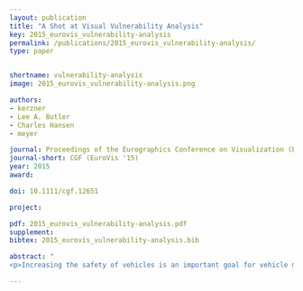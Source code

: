 ```yaml
---
layout: publication
title: "A Shot at Visual Vulnerability Analysis"
key: 2015_eurovis_vulnerability-analysis
permalink: /publications/2015_eurovis_vulnerability-analysis/
type: paper


shortname: vulnerability-analysis
image: 2015_eurovis_vulnerability-analysis.png

authors:
- kerzner
- Lee A. Butler
- Charles Hansen
- meyer

journal: Proceedings of the Eurographics Conference on Visualization (EuroVis ’15)
journal-short: CGF (EuroVis '15)
year: 2015
award:

doi: 10.1111/cgf.12651

project:

pdf: 2015_eurovis_vulnerability-analysis.pdf
supplement:
bibtex: 2015_eurovis_vulnerability-analysis.bib

abstract: "
<p>Increasing the safety of vehicles is an important goal for vehicle manufacturers. These manufacturers often turn to simulations to understand how to improve a vehicle's design as real-world safety tests are expensive and time consuming. Understanding the results of these simulations, however, is challenging due to the complexity of the data, which often includes both spatial and nonspatial data types. In this design study we collaborated with analysts who are trying to understand the vulnerability of military vehicles. From this design study we contribute a problem characterization, data abstraction, and task analysis for vehicle vulnerability analysis, as well as a validated and deployed tool called Shotviewer. Shotviewer links 3D spatial views with abstract 2D views to support a broad range of analysis needs. Furthermore, reflection on our design study process elucidates a strategy of view-design parallelism for creating multiview visualizations, as well as four recommendations for conducting design studies in large organizations with sensitive data.<p>"

---
```

